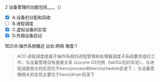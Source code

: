 2
设备管理的功能包括____（）
- [x] A.设备的分配和回收
- [ ] B.进程调度
- [x] C.虚拟设备的实现
- [x] D.外围设备启动

知识点:操作系统概述
出处:网络
难度:1
> ACD 进程调度是属于操作系统的进程管理和处理器调度子系统要完成的工作，与设备管理没有直接关系
> 以ucore OS为例（lab5以后的实验），与进程调度相关的实现位于kern/process和kern/schedule目录下；
> 与设备管理相关的实现主要位于kern/driver目录下
